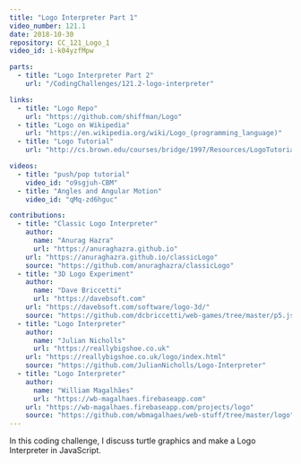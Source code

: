 ```yaml
---
title: "Logo Interpreter Part 1"
video_number: 121.1
date: 2018-10-30
repository: CC_121_Logo_1
video_id: i-k04yzfMpw

parts:
  - title: "Logo Interpreter Part 2"
    url: "/CodingChallenges/121.2-logo-interpreter"

links:
  - title: "Logo Repo"
    url: "https://github.com/shiffman/Logo"
  - title: "Logo on Wikipedia"
    url: "https://en.wikipedia.org/wiki/Logo_(programming_language)"
  - title: "Logo Tutorial"
    url: "http://cs.brown.edu/courses/bridge/1997/Resources/LogoTutorial.html"

videos:
  - title: "push/pop tutorial"
    video_id: "o9sgjuh-CBM"
  - title: "Angles and Angular Motion"
    video_id: "qMq-zd6hguc"

contributions:
  - title: "Classic Logo Interpreter"
    author:
      name: "Anurag Hazra"
      url: "https://anuraghazra.github.io"
    url: "https://anuraghazra.github.io/classicLogo"
    source: "https://github.com/anuraghazra/classicLogo"
  - title: "3D Logo Experiment"
    author:
      name: "Dave Briccetti"
      url: "https://davebsoft.com"
    url: "https://davebsoft.com/software/logo-3d/"
    source: "https://github.com/dcbriccetti/web-games/tree/master/p5.js/logo-3d"
  - title: "Logo Interpreter"
    author:
      name: "Julian Nicholls"
      url: "https://reallybigshoe.co.uk"
    url: "https://reallybigshoe.co.uk/logo/index.html"
    source: "https://github.com/JulianNicholls/Logo-Interpreter"
  - title: "Logo Interpreter"
    author:
      name: "William Magalhães"
      url: "https://wb-magalhaes.firebaseapp.com"
    url: "https://wb-magalhaes.firebaseapp.com/projects/logo"
    source: "https://github.com/wbmagalhaes/web-stuff/tree/master/logo"
---
```


In this coding challenge, I discuss turtle graphics and make a Logo Interpreter in JavaScript.
